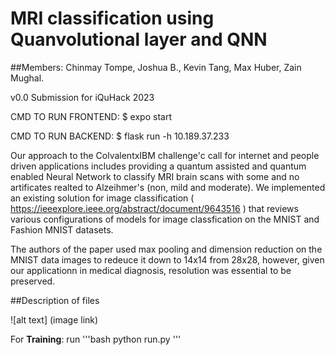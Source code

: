 # MRI classification using Quanvolutional layer and QNN
##Members: Chinmay Tompe, Joshua B., Kevin Tang, Max Huber, Zain Mughal.

v0.0 Submission for iQuHack 2023

CMD TO RUN FRONTEND:
$ expo start

CMD TO RUN BACKEND:
$ flask run -h 10.189.37.233

Our approach to the ColvalentxIBM challenge'c call for internet and people driven applications includes providing a quantum assisted and quantum enabled Neural Network to classify MRI brain scans with some and no artificates realted to Alzeihmer's (non, mild and moderate). We implemented an existing solution for image classification ( https://ieeexplore.ieee.org/abstract/document/9643516 ) that reviews various configurations of models for image classfication on the MNIST and Fashion MNIST datasets.

The authors of the paper used max pooling and dimension reduction on the MNIST data images to redeuce it down to 14x14 from 28x28, however, given our applicationn in medical diagnosis, resolution was essential to be preserved. 

##Description of files

![alt text] (image link)

For **Training**: run  '''bash python run.py '''


